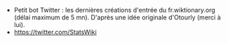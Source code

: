 * Petit bot Twitter : les dernières créations d'entrée du fr.wiktionary.org (délai maximum de 5 mn). D'après une idée originale d'Otourly (merci à lui).
* https://twitter.com/StatsWiki
